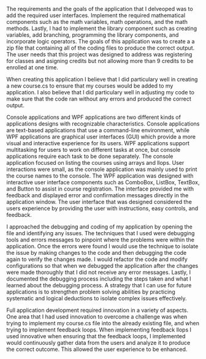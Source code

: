 The requirements and the goals of the application that I delveoped was to add the required user interfaces. Implement the required mathematical components such as the math variables, math operations, and the math methods. Lastly, I had to implement the library component such as creating variables, add branching, programming the library components, and incorporate logic operators. The goals of this application was to create a a zip file that containing all of the coding files to produce the correct output. The user needs that this project was designed to address was registering for classes and asigning credits but not allowing more than 9 credits to be enrolled at one time. 

When creating this application I believe that I did particulary well in creating a new course.cs to ensure that my courses would be added to my application. I also believe that I did particulary well in adjusting my code to make sure that the code ran without any errors and produced the correct output. 

Console applications and WPF applications are two different kinds of applications designs with recognizable characteristics. Console applications are text-based applications that use a command-line environment, while WPF applications are graphical user interfaces (GUI) which provide a more visual and interactive experience for its users. WPF applications support multitasking for users to work on different tasks at once, but console applications require each task to be done separately.  The console application focused on listing the courses using arrays and llops. User interactions were small, as the console application was mainly used to print the course names to the console. The WPF application was designed with interactive user interface components such as ComboBox, ListBox, TextBox, and Button to assist in course registration. The interface provided me with feedback and displayed error and confirmation messages directly in the application window. The user interface that was designed considered the users experience by providing the user with instructions, easy controls, and feedback. 

I approached the debugging and coding of my application by opening the file and identifying any issues. The techniques that I used were debugging tools and errors messages to pinpoint where the problems were within the application. Once the errors were found I would use the technique to isolate the issue by making changes to the code and then debugging the code again to verify the changes made.  I would refactor the code and modify configurations so that when we debugged the application after the changes were made thoroughly that I did not receive any error messages. Lastly, I documented the debugging process including the steps taken and what I learned about the debugging process.  A strategy that I can use for future applications is to strengthen problem solving abilities by practicing systematic and logical deductions to isolate complex issues effectively. 

Full application development required innovation in a variety of aspects. One area that I had used innovation to overcome a challenge was when trying to implement my course.cs file into the already existing file, and when trying to implement feedback loops. When implementing feedback llops I used innovative when ensuring that the feedback loops, I implemented would continuously gather data from the users and analyze it to produce the correct outcome. This allowed the user experience to be enhanced. 
